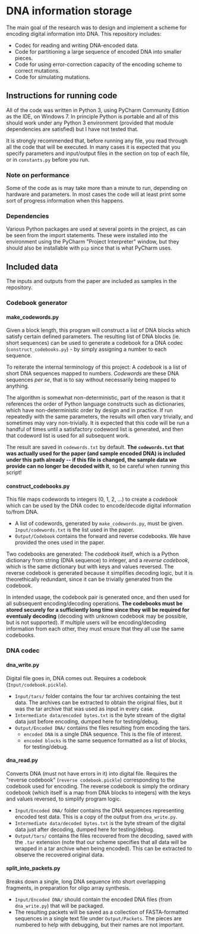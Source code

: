 # DNA information storage

The main goal of the research was to design and implement a scheme for encoding digital information into DNA. This repository includes:

* Codec for reading and writing DNA-encoded data.
* Code for partitioning a large sequence of encoded DNA into smaller pieces.
* Code for using error-correction capacity of the encoding scheme to correct mutations.
* Code for simulating mutations.

## Instructions for running code
All of the code was written in Python 3, using PyCharm Community Edition as the IDE, on Windows 7. In principle Python is portable and all of this should work under any Python 3 environment (provided that module dependencies are satisfied) but I have not tested that.

It is strongly recommended that, before running any file, you read through all the code that will be executed. In many cases it is expected that you specify parameters and input/output files in the section on top of each file, or in `constants.py` before you run.

### Note on performance

Some of the code as is may take more than a minute to run, depending on hardware and parameters. In most cases the code will at least print some sort of progress information when this happens.

### Dependencies
Various Python packages are used at several points in the project, as can be seen from the import statements. These were installed into the environment using the PyCharm "Project Interpreter" window, but they should also be installable with `pip` since that is what PyCharm uses.

## Included data
The inputs and outputs from the paper are included as samples in the repository.

### Codebook generator
#### make_codewords.py
Given a block length, this program will construct a list of DNA blocks which satisfy certain defined parameters. The resulting list of DNA blocks (ie. short sequences) can be used to generate a codebook for a DNA codec (`construct_codebooks.py`) - by simply assigning a number to each sequence.

To reiterate the internal terminology of this project: A *codebook* is a list of short DNA sequences mapped to numbers. *Codewords* are these DNA sequences *per se*, that is to say without necessarily being mapped to anything.

The algorithm is somewhat non-deterministic, part of the reason is that it references the order of Python language constructs such as dictionaries, which have non-deterministic order by design and in practice. If run repeatedly with the same parameters, the results will often vary trivially, and sometimes may vary non-trivially. It is expected that this code will be run a handful of times until a satisfactory codeword list is generated, and then that codeword list is used for all subsequent work.

The result are saved in `codewords.txt` by default. **The `codewords.txt` that was actually used for the paper (and sample encoded DNA) is included under this path already -- if this file is changed, the sample data we provide can no longer be decoded with it**, so be careful when running this script!

#### construct_codebooks.py
This file maps codewords to integers (0, 1, 2, ...) to create a *codebook* which can be used by the DNA codec to encode/decode digital information to/from DNA.

* A list of codewords, generated by `make_codewords.py`, must be given. `Input/codewords.txt` is the list used in the paper.
* `Output/Codebook` contains the forward and reverse codebooks. We have provided the ones used in the paper.

Two codebooks are generated: The *codebook* itself, which is a Python dictionary from string (DNA sequence) to integer, and a *reverse codebook*, which is the same dictionary but with keys and values reversed. The reverse codebook is generated because it simplifies decoding logic, but it is theorethically redundant, since it can be trivially generated from the codebook.

In intended usage, the codebook pair is generated once, and then used for all subsequent encoding/decoding operations. **The codebooks must be stored securely for a sufficiently long time since they will be required for eventualy decoding** (decoding with unknown codebook may be possible, but is not supported). If multiple users will be encoding/decoding information from each other, they must ensure that they all use the same codebooks.

### DNA codec
#### dna_write.py
Digital file goes in, DNA comes out. Requires a codebook (`Input/codebook.pickle`).

* `Input/tars/` folder contains the four tar archives containing the test data. The archives can be extracted to obtain the original files, but it was the tar archive that was used as input in every case.
* `Intermediate data/encoded bytes.txt` is the byte stream of the digital data just before encoding, dumped here for testing/debug.
* `Output/Encoded DNA/` contains the files resulting from encoding the tars.
  * `encoded DNA` is a single DNA sequence. This is the file of interest.
  * `encoded blocks` is the same sequence formatted as a list of blocks, for testing/debug.

#### dna_read.py
Converts DNA (must not have errors in it) into digital file. Requires the "reverse codebook" (`reverse codebook.pickle`) corresponding to the codebook used for encoding. The reverse codebook is simply the ordinary codebook (which itself is a map from DNA blocks to integers) with the keys and values reversed, to simplify program logic.

* `Input/Encoded DNA/` folder contains the DNA sequences representing encoded test data. This is a copy of the output from `dna_write.py`.
* `Intermediate data/decoded bytes.txt` is the byte stream of the digital data just after decoding, dumped here for testing/debug.
* `Output/tars/` contains the files recovered from the decoding, saved with the `.tar` extension (note that our scheme specifies that all data will be wrapped in a tar archive when being encoded). This can be extracted to observe the recovered original data.

#### split_into_packets.py
Breaks down a single, long DNA sequence into short overlapping fragments, in preparation for oligo array synthesis.

* `Input/Encoded DNA/` should contain the encoded DNA files (from `dna_write.py`) that will be packaged.
* The resulting packets will be saved as a collection of FASTA-formatted sequences in a single text file under `Output/Packets`. The pieces are numbered to help with debugging, but their names are not important.
